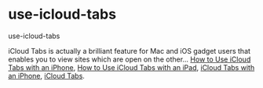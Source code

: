 # use-icloud-tabs
use-icloud-tabs

iCloud Tabs is actually a brilliant feature for Mac and iOS gadget users that enables you to view sites which are open on the other...
[How to Use iCloud Tabs with an iPhone](https://geekeasier.com/use-icloud-tabs-iphone-ipad/1588/),
[How to Use iCloud Tabs with an iPad](https://geekeasier.com/use-icloud-tabs-iphone-ipad/1588/),
[iCloud Tabs with an iPhone](https://geekeasier.com/use-icloud-tabs-iphone-ipad/1588/),
[iCloud Tabs](https://geekeasier.com/use-icloud-tabs-iphone-ipad/1588/).
